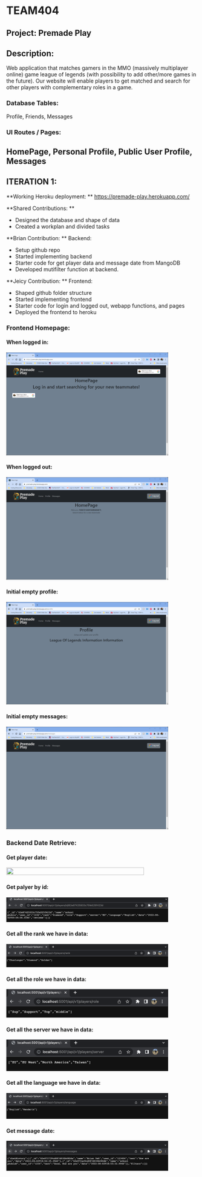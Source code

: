 # TEAM404

## Project: Premade Play

## Description:

Web application that matches gamers in the MMO (massively multiplayer online) game league of legends (with possibility to add other/more games in the future). Our website will enable players to get matched and search for other players with complementary roles in a game.

### Database Tables:

Profile, Friends, Messages

### UI Routes / Pages:

HomePage, Personal Profile, Public User Profile, Messages
--------

## ITERATION 1:

**Working Heroku deployment: ** https://premade-play.herokuapp.com/

**Shared Contributions: **

* Designed the database and shape of data
* Created a workplan and divided tasks

**Brian Contribution: ** Backend:

* Setup github repo
* Started implementing backend
* Starter code for get player data and message date from MangoDB
* Developed mutifilter function at backend.

**Jeicy Contribution: ** Frontend:

* Shaped github folder structure
* Started implementing frontend
* Starter code for login and logged out, webapp functions, and pages
* Deployed the frontend to heroku

### Frontend Homepage:

#### When logged in:

<img src="./screenshots/iter1-home-loggedout.png" width="85%" height="85%" />

#### When logged out:

<img src="./screenshots/iter1-home-loggedin.png" width="85%" height="85%" />

#### Initial empty profile:

<img src="./screenshots/iter1-profile.png" width="85%" height="85%" />

#### Initial empty messages:

<img src="./screenshots/iter1-messages.png" width="85%" height="85%" />


### Backend Date Retrieve:

#### Get player date:

<img src="./screenshots/iter1-get_plater_data.png" width="85%" height="85%" />

#### Get palyer by id:

<img src="./screenshots/iter1-get_profile_by_id.png" width="85%" height="85%" />

#### Get all the rank we have in data:

<img src="./screenshots/iter1-get_rank.png" width="85%" height="85%" />

#### Get all the role we have in data:

<img src="./screenshots/iter1-get_role.png" width="85%" height="85%" />

#### Get all the server we have in data:

<img src="./screenshots/iter1-get_server.png" width="85%" height="85%" />

#### Get all the language we have in data:

<img src="./screenshots/iter1-get_language.png" width="85%" height="85%" />

#### Get message date:

<img src="./screenshots/iter1-get_message_data.png" width="85%" height="85%" />


